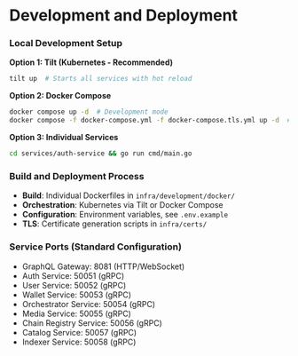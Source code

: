 # Development and Deployment

### Local Development Setup

**Option 1: Tilt (Kubernetes - Recommended)**
```bash
tilt up  # Starts all services with hot reload
```

**Option 2: Docker Compose**
```bash
docker compose up -d  # Development mode
docker compose -f docker-compose.yml -f docker-compose.tls.yml up -d  # With mTLS
```

**Option 3: Individual Services**
```bash
cd services/auth-service && go run cmd/main.go
```

### Build and Deployment Process

- **Build**: Individual Dockerfiles in `infra/development/docker/`
- **Orchestration**: Kubernetes via Tilt or Docker Compose
- **Configuration**: Environment variables, see `.env.example`
- **TLS**: Certificate generation scripts in `infra/certs/`

### Service Ports (Standard Configuration)

- GraphQL Gateway: 8081 (HTTP/WebSocket)
- Auth Service: 50051 (gRPC)
- User Service: 50052 (gRPC)
- Wallet Service: 50053 (gRPC)
- Orchestrator Service: 50054 (gRPC)
- Media Service: 50055 (gRPC)
- Chain Registry Service: 50056 (gRPC)
- Catalog Service: 50057 (gRPC)
- Indexer Service: 50058 (gRPC)

